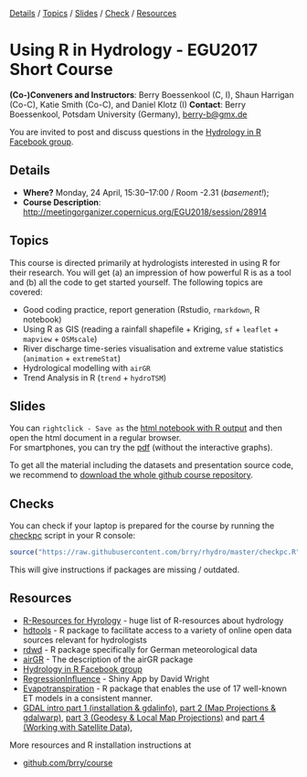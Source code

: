 [Details](#Details) 
/ [Topics](#Topics) 
/ [Slides](#Slides) 
/ [Check](#Checks) 
/ [Resources](#Resources) 

# Using R in Hydrology - EGU2017 Short Course

**(Co-)Conveners and Instructors**: Berry Boessenkool (C, I), Shaun Harrigan (Co-C), Katie Smith (Co-C), and Daniel Klotz (I) 
**Contact**: Berry Boessenkool, Potsdam University (Germany), <berry-b@gmx.de>

You are invited to post and discuss questions in the 
[Hydrology in R Facebook group](https://www.facebook.com/groups/1130214777123909/).

## Details 
- **Where?**  Monday, 24 April, 15:30–17:00  / Room -2.31  (*basement!*); 
- **Course Description**: http://meetingorganizer.copernicus.org/EGU2018/session/28914

## Topics
This course is directed primarily at hydrologists interested in using R for their research.
You will get (a) an impression of how powerful R is as a tool and (b) all the code to get started yourself.
The following topics are covered:

* Good coding practice, report generation (Rstudio, `rmarkdown`, R notebook)
* Using R as GIS (reading a rainfall shapefile + Kriging, `sf` + `leaflet` + `mapview` + `OSMscale`)
* River discharge time-series visualisation and extreme value statistics (`animation` + `extremeStat`)
* Hydrological modelling with `airGR`
* Trend Analysis in R (`trend` + `hydroTSM`)


## Slides
You can `rightclick - Save as` the 
[html notebook with R output](https://github.com/brry/rhydro/raw/master/presentations/rhydro.nb.html)
and then open the html document in a regular browser.  
For smartphones, you can try the [pdf](https://github.com/brry/rhydro/raw/master/presentations/rhydro.pdf)
(without the interactive graphs).

To get all the material including the datasets and presentation source code, we recommend to
[download the whole github course repository](https://github.com/brry/rhydro/archive/master.zip).



## Checks
You can check if your laptop is prepared for the course by running the
[checkpc](https://github.com/brry/rhydro/blob/master/checkpc.R) script in your R console:
```R
source("https://raw.githubusercontent.com/brry/rhydro/master/checkpc.R")
```
This will give instructions if packages are missing / outdated.


## Resources
* [R-Resources for Hyrology](http://abouthydrology.blogspot.co.uk/2012/08/r-resources-for-hydrologists.html) - huge list of R-resources about hydrology
* [hdtools](https://ropensci.github.io/hddtools/) - R package to facilitate access to a variety of online open data sources relevant for hydrologists
* [rdwd](https://github.com/brry/rdwd#rdwd) - R package specifically for German meteorological data
* [airGR](https://cran.r-project.org/web/packages/airGR/vignettes/airGR.html) - The description of the airGR package
* [Hydrology in R Facebook group](https://www.facebook.com/groups/1130214777123909/)
* [RegressionInfluence](https://davidpwright.shinyapps.io/LinearRegressionInfluenceExample/) - Shiny App by  David Wright
* [Evapotranspiration](https://cran.r-project.org/package=Evapotranspiration) -  R package that enables the use of 17 well-known ET models in a consistent manner.
* [GDAL intro part 1 (installation & gdalinfo)](https://medium.com/planet-stories/a-gentle-introduction-to-gdal-part-1-a3253eb96082),
  [part 2 (Map Projections & gdalwarp)](https://medium.com/planet-stories/a-gentle-introduction-to-gdal-part-2-map-projections-gdalwarp-e05173bd710a),
  [part 3 (Geodesy & Local Map Projections)](https://medium.com/@robsimmon/a-gentle-introduction-to-gdal-part-3-geodesy-local-map-projections-794c6ff675ca) and
  [part 4 (Working with Satellite Data)](https://medium.com/@robsimmon/a-gentle-introduction-to-gdal-part-4-working-with-satellite-data-d3835b5e2971),

More resources and R installation instructions at

* [github.com/brry/course](https://github.com/brry/course#install)

